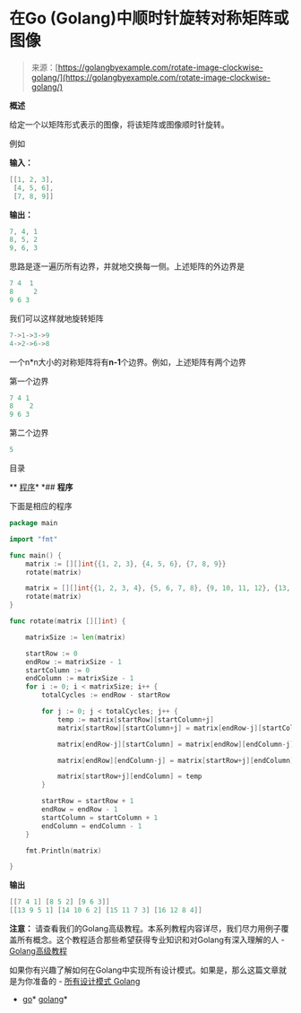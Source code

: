 <!--yml

分类：未分类

日期：2024-10-13 06:44:20

-->

# 在Go (Golang)中顺时针旋转对称矩阵或图像

> 来源：[https://golangbyexample.com/rotate-image-clockwise-golang/](https://golangbyexample.com/rotate-image-clockwise-golang/)

**概述**

给定一个以矩阵形式表示的图像，将该矩阵或图像顺时针旋转。

例如

**输入：**

```go
[[1, 2, 3], 
 [4, 5, 6], 
 [7, 8, 9]]
```

**输出：**

```go
7, 4, 1 
8, 5, 2 
9, 6, 3
```

思路是逐一遍历所有边界，并就地交换每一侧。上述矩阵的外边界是

```go
7 4  1
8     2 
9 6 3
```

我们可以这样就地旋转矩阵

```go
7->1->3->9
4->2->6->8
```

一个n*n大小的对称矩阵将有**n-1**个边界。例如，上述矩阵有两个边界

第一个边界

```go
7 4 1
8    2 
9 6 3
```

第二个边界

```go
5
```

目录

**   [程序](#Program "Program")*  *## **程序**

下面是相应的程序

```go
package main

import "fmt"

func main() {
	matrix := [][]int{{1, 2, 3}, {4, 5, 6}, {7, 8, 9}}
	rotate(matrix)

	matrix = [][]int{{1, 2, 3, 4}, {5, 6, 7, 8}, {9, 10, 11, 12}, {13, 14, 15, 16}}
	rotate(matrix)
}

func rotate(matrix [][]int) {

	matrixSize := len(matrix)

	startRow := 0
	endRow := matrixSize - 1
	startColumn := 0
	endColumn := matrixSize - 1
	for i := 0; i < matrixSize; i++ {
		totalCycles := endRow - startRow

		for j := 0; j < totalCycles; j++ {
			temp := matrix[startRow][startColumn+j]
			matrix[startRow][startColumn+j] = matrix[endRow-j][startColumn]

			matrix[endRow-j][startColumn] = matrix[endRow][endColumn-j]

			matrix[endRow][endColumn-j] = matrix[startRow+j][endColumn]

			matrix[startRow+j][endColumn] = temp
		}

		startRow = startRow + 1
		endRow = endRow - 1
		startColumn = startColumn + 1
		endColumn = endColumn - 1
	}

	fmt.Println(matrix)

}
```

**输出**

```go
[[7 4 1] [8 5 2] [9 6 3]]
[[13 9 5 1] [14 10 6 2] [15 11 7 3] [16 12 8 4]]
```

**注意：** 请查看我们的Golang高级教程。本系列教程内容详尽，我们尽力用例子覆盖所有概念。这个教程适合那些希望获得专业知识和对Golang有深入理解的人 - [Golang高级教程](https://golangbyexample.com/golang-comprehensive-tutorial/)

如果你有兴趣了解如何在Golang中实现所有设计模式。如果是，那么这篇文章就是为你准备的 - [所有设计模式 Golang](https://golangbyexample.com/all-design-patterns-golang/)

+   [go](https://golangbyexample.com/tag/go/)*   [golang](https://golangbyexample.com/tag/golang/)*
